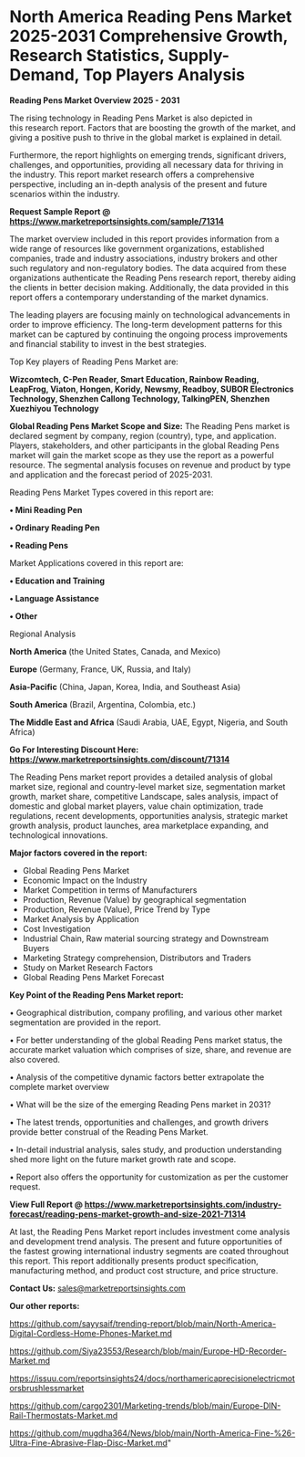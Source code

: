 # North America Reading Pens Market 2025-2031 Comprehensive Growth, Research Statistics, Supply-Demand,  Top Players Analysis

<Strong> Reading Pens Market Overview 2025 - 2031</strong>

The rising technology in Reading Pens Market is also depicted in this research report. Factors that are boosting the growth of the market, and giving a positive push to thrive in the global market is explained in detail.

Furthermore, the report highlights on emerging trends, significant drivers, challenges, and opportunities, providing all necessary data for thriving in the industry. This report market research offers a comprehensive perspective, including an in-depth analysis of the present and future scenarios within the industry.

<strong>Request Sample Report @ <a href=https://www.marketreportsinsights.com/sample/71314>https://www.marketreportsinsights.com/sample/71314</a></strong>

The market overview included in this report provides information from a wide range of resources like government organizations, established companies, trade and industry associations, industry brokers and other such regulatory and non-regulatory bodies. The data acquired from these organizations authenticate the Reading Pens research report, thereby aiding the clients in better decision making. Additionally, the data provided in this report offers a contemporary understanding of the market dynamics.

The leading players are focusing mainly on technological advancements in order to improve efficiency. The long-term development patterns for this market can be captured by continuing the ongoing process improvements and financial stability to invest in the best strategies.

Top Key players of Reading Pens Market are:

<strong>Wizcomtech, C-Pen Reader, Smart Education, Rainbow Reading, LeapFrog, Viaton, Hongen, Koridy, Newsmy, Readboy, SUBOR Electronics Technology, Shenzhen Callong Technology, TalkingPEN, Shenzhen Xuezhiyou Technology</strong>

<strong><b>Global Reading Pens Market Scope and Size:</b></strong>
The Reading Pens market is declared segment by company, region (country), type, and application. Players, stakeholders, and other participants in the global Reading Pens market will gain the market scope as they use the report as a powerful resource. The segmental analysis focuses on revenue and product by type and application and the forecast period of 2025-2031.

Reading Pens Market Types covered in this report are:

<strong>• Mini Reading Pen

• Ordinary Reading Pen

• Reading Pens</strong>

Market Applications covered in this report are:

<strong>• Education and Training

• Language Assistance

• Other</strong> 

Regional Analysis

<strong>North America</strong> (the United States, Canada, and Mexico)

<strong>Europe</strong> (Germany, France, UK, Russia, and Italy)

<strong>Asia-Pacific</strong> (China, Japan, Korea, India, and Southeast Asia)

<strong>South America</strong> (Brazil, Argentina, Colombia, etc.)

<strong>The Middle East and Africa</strong> (Saudi Arabia, UAE, Egypt, Nigeria, and South Africa)

<strong>Go For Interesting Discount Here: <a href=https://www.marketreportsinsights.com/discount/71314>https://www.marketreportsinsights.com/discount/71314</a></strong>

The Reading Pens market report provides a detailed analysis of global market size, regional and country-level market size, segmentation market growth, market share, competitive Landscape, sales analysis, impact of domestic and global market players, value chain optimization, trade regulations, recent developments, opportunities analysis, strategic market growth analysis, product launches, area marketplace expanding, and technological innovations.

<strong><b>Major factors covered in the report:</b></strong>
<ul>
  <li>Global Reading Pens Market </li>
  <li>Economic Impact on the Industry</li>
  <li>Market Competition in terms of Manufacturers</li>
  <li>Production, Revenue (Value) by geographical segmentation</li>
  <li>Production, Revenue (Value), Price Trend by Type</li>
  <li>Market Analysis by Application</li>
  <li>Cost Investigation</li>
  <li>Industrial Chain, Raw material sourcing strategy and Downstream Buyers</li>
  <li>Marketing Strategy comprehension, Distributors and Traders</li>
  <li>Study on Market Research Factors</li>
  <li>Global Reading Pens Market Forecast</li>
</ul>

<strong><b>Key Point of the Reading Pens Market report:</b></strong>

• Geographical distribution, company profiling, and various other market segmentation are provided in the report.

• For better understanding of the global Reading Pens market status, the accurate market valuation which comprises of size, share, and revenue are also covered.

• Analysis of the competitive dynamic factors better extrapolate the complete market overview

• What will be the size of the emerging Reading Pens market in 2031?

• The latest trends, opportunities and challenges, and growth drivers provide better construal of the Reading Pens Market.

• In-detail industrial analysis, sales study, and production understanding shed more light on the future market growth rate and scope.

• Report also offers the opportunity for customization as per the customer request.

<strong><b>View Full Report @ <a href=https://www.marketreportsinsights.com/industry-forecast/reading-pens-market-growth-and-size-2021-71314>https://www.marketreportsinsights.com/industry-forecast/reading-pens-market-growth-and-size-2021-71314</a></b></strong>


At last, the Reading Pens Market report includes investment come analysis and development trend analysis. The present and future opportunities of the fastest growing international industry segments are coated throughout this report. This report additionally presents product specification, manufacturing method, and product cost structure, and price structure.

<strong>Contact Us:</strong>
sales@marketreportsinsights.com

<strong>Our other reports:</strong>

<a href=https://github.com/sayysaif/trending-report/blob/main/North-America-Digital-Cordless-Home-Phones-Market.md>https://github.com/sayysaif/trending-report/blob/main/North-America-Digital-Cordless-Home-Phones-Market.md</a>

<a href=https://github.com/Siya23553/Research/blob/main/Europe-HD-Recorder-Market.md>https://github.com/Siya23553/Research/blob/main/Europe-HD-Recorder-Market.md</a>

<a href=https://issuu.com/reportsinsights24/docs/northamericaprecisionelectricmotorsbrushlessmarket>https://issuu.com/reportsinsights24/docs/northamericaprecisionelectricmotorsbrushlessmarket</a>

<a href=https://github.com/cargo2301/Marketing-trends/blob/main/Europe-DIN-Rail-Thermostats-Market.md>https://github.com/cargo2301/Marketing-trends/blob/main/Europe-DIN-Rail-Thermostats-Market.md</a>

<a href=https://github.com/mugdha364/News/blob/main/North-America-Fine-%26-Ultra-Fine-Abrasive-Flap-Disc-Market.md>https://github.com/mugdha364/News/blob/main/North-America-Fine-%26-Ultra-Fine-Abrasive-Flap-Disc-Market.md</a>"
